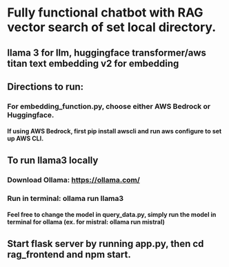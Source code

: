# Fully functional chatbot with RAG vector search of set local directory.
## llama 3 for llm, huggingface transformer/aws titan text embedding v2 for embedding




## Directions to run:
### For embedding_function.py, choose either AWS Bedrock or Huggingface. 
#### If using AWS Bedrock, first pip install awscli and run aws configure to set up AWS CLI.

## To run llama3 locally
### Download Ollama: https://ollama.com/
### Run in terminal: ollama run llama3
#### Feel free to change the model in query_data.py, simply run the model in terminal for ollama (ex. for mistral: ollama run mistral)

## Start flask server by running app.py, then cd rag_frontend and npm start.
